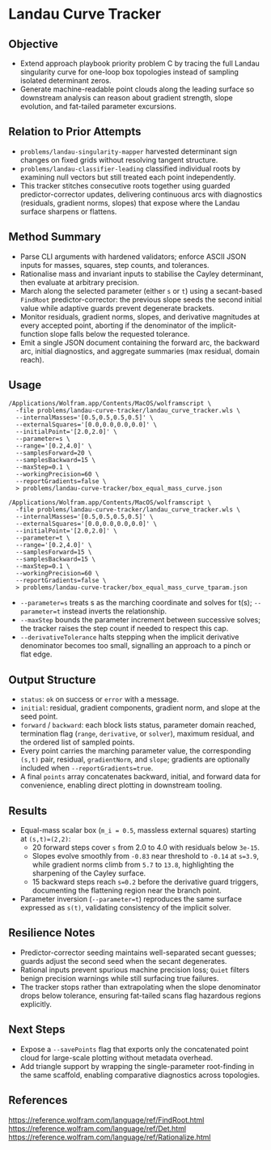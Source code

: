 # Landau Curve Tracker

## Objective
- Extend approach playbook priority problem C by tracing the full Landau singularity curve for one-loop box topologies instead of sampling isolated determinant zeros.
- Generate machine-readable point clouds along the leading surface so downstream analysis can reason about gradient strength, slope evolution, and fat-tailed parameter excursions.

## Relation to Prior Attempts
- `problems/landau-singularity-mapper` harvested determinant sign changes on fixed grids without resolving tangent structure.
- `problems/landau-classifier-leading` classified individual roots by examining null vectors but still treated each point independently.
- This tracker stitches consecutive roots together using guarded predictor-corrector updates, delivering continuous arcs with diagnostics (residuals, gradient norms, slopes) that expose where the Landau surface sharpens or flattens.

## Method Summary
- Parse CLI arguments with hardened validators; enforce ASCII JSON inputs for masses, squares, step counts, and tolerances.
- Rationalise mass and invariant inputs to stabilise the Cayley determinant, then evaluate at arbitrary precision.
- March along the selected parameter (either `s` or `t`) using a secant-based `FindRoot` predictor-corrector: the previous slope seeds the second initial value while adaptive guards prevent degenerate brackets.
- Monitor residuals, gradient norms, slopes, and derivative magnitudes at every accepted point, aborting if the denominator of the implicit-function slope falls below the requested tolerance.
- Emit a single JSON document containing the forward arc, the backward arc, initial diagnostics, and aggregate summaries (max residual, domain reach).

## Usage
```
/Applications/Wolfram.app/Contents/MacOS/wolframscript \
  -file problems/landau-curve-tracker/landau_curve_tracker.wls \
  --internalMasses='[0.5,0.5,0.5,0.5]' \
  --externalSquares='[0.0,0.0,0.0,0.0]' \
  --initialPoint='[2.0,2.0]' \
  --parameter=s \
  --range='[0.2,4.0]' \
  --samplesForward=20 \
  --samplesBackward=15 \
  --maxStep=0.1 \
  --workingPrecision=60 \
  --reportGradients=false \
  > problems/landau-curve-tracker/box_equal_mass_curve.json

/Applications/Wolfram.app/Contents/MacOS/wolframscript \
  -file problems/landau-curve-tracker/landau_curve_tracker.wls \
  --internalMasses='[0.5,0.5,0.5,0.5]' \
  --externalSquares='[0.0,0.0,0.0,0.0]' \
  --initialPoint='[2.0,2.0]' \
  --parameter=t \
  --range='[0.2,4.0]' \
  --samplesForward=15 \
  --samplesBackward=15 \
  --maxStep=0.1 \
  --workingPrecision=60 \
  --reportGradients=false \
  > problems/landau-curve-tracker/box_equal_mass_curve_tparam.json
```
- `--parameter=s` treats s as the marching coordinate and solves for t(s); `--parameter=t` instead inverts the relationship.
- `--maxStep` bounds the parameter increment between successive solves; the tracker raises the step count if needed to respect this cap.
- `--derivativeTolerance` halts stepping when the implicit derivative denominator becomes too small, signalling an approach to a pinch or flat edge.

## Output Structure
- `status`: `ok` on success or `error` with a message.
- `initial`: residual, gradient components, gradient norm, and slope at the seed point.
- `forward` / `backward`: each block lists status, parameter domain reached, termination flag (`range`, `derivative`, or `solver`), maximum residual, and the ordered list of sampled points.
- Every point carries the marching parameter value, the corresponding `(s,t)` pair, residual, `gradientNorm`, and `slope`; gradients are optionally included when `--reportGradients=true`.
- A final `points` array concatenates backward, initial, and forward data for convenience, enabling direct plotting in downstream tooling.

## Results
- Equal-mass scalar box (`m_i = 0.5`, massless external squares) starting at `(s,t)=(2,2)`:
  - 20 forward steps cover `s` from 2.0 to 4.0 with residuals below `3e-15`.
  - Slopes evolve smoothly from `-0.83` near threshold to `-0.14` at `s=3.9`, while gradient norms climb from `5.7` to `13.8`, highlighting the sharpening of the Cayley surface.
  - 15 backward steps reach `s=0.2` before the derivative guard triggers, documenting the flattening region near the branch point.
- Parameter inversion (`--parameter=t`) reproduces the same surface expressed as `s(t)`, validating consistency of the implicit solver.

## Resilience Notes
- Predictor-corrector seeding maintains well-separated secant guesses; guards adjust the second seed when the secant degenerates.
- Rational inputs prevent spurious machine precision loss; `Quiet` filters benign precision warnings while still surfacing true failures.
- The tracker stops rather than extrapolating when the slope denominator drops below tolerance, ensuring fat-tailed scans flag hazardous regions explicitly.

## Next Steps
- Expose a `--savePoints` flag that exports only the concatenated point cloud for large-scale plotting without metadata overhead.
- Add triangle support by wrapping the single-parameter root-finding in the same scaffold, enabling comparative diagnostics across topologies.

## References
https://reference.wolfram.com/language/ref/FindRoot.html
https://reference.wolfram.com/language/ref/Det.html
https://reference.wolfram.com/language/ref/Rationalize.html
